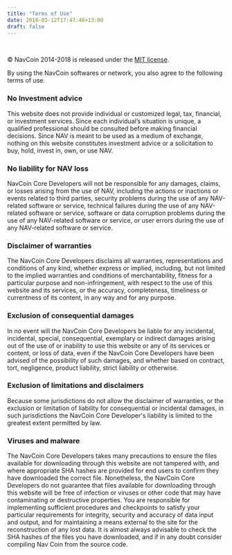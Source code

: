 ```yaml
---
title: "Terms of Use"
date: 2018-03-12T17:47:48+13:00
draft: false
---
```

<br />
<section class="container">

© NavCoin 2014-2018 is released under the [MIT license](http://opensource.org/licenses/mit-license.php).

By using the NavCoin softwares or network, you also agree to the following terms of use.

### No Investment advice
This website does not provide individual or customized legal, tax, financial, or investment services. Since each individual’s situation is unique, a qualified professional should be consulted before making financial decisions. Since NAV is meant to be used as a medium of exchange, nothing on this website constitutes investment advice or a solicitation to buy, hold, invest in, own, or use NAV.

### No liability for NAV loss
NavCoin Core Developers will not be responsible for any damages, claims, or losses arising from the use of NAV, including the actions or inactions or events related to third parties, security problems during the use of any NAV-related software or service, technical failures during the use of any NAV-related software or service, software or data corruption problems during the use of any NAV-related software or service, or user errors during the use of any NAV-related software or service.

### Disclaimer of warranties
The NavCoin Core Developers disclaims all warranties, representations and conditions of any kind, whether express or implied, including, but not limited to the implied warranties and conditions of merchantability, fitness for a particular purpose and non-infringement, with respect to the use of this website and its services, or the accuracy, completeness, timeliness or currentness of its content, in any way and for any purpose.

### Exclusion of consequential damages
In no event will the NavCoin Core Developers be liable for any incidental, incidental, special, consequential, exemplary or indirect damages arising out of the use of or inability to use this website or any of its services or content, or loss of data, even if the NavCoin Core Developers have been advised of the possibility of such damages, and whether based on contract, tort, negligence, product liability, strict liability or otherwise.

### Exclusion of limitations and disclaimers
Because some jurisdictions do not allow the disclaimer of warranties, or the exclusion or limitation of liability for consequential or incidental damages, in such jurisdictions the NavCoin Core Developer's liability is limited to the greatest extent permitted by law.

### Viruses and malware
The NavCoin Core Developers takes many precautions to ensure the files available for downloading through this website are not tampered with, and where appropriate SHA hashes are provided for end users to confirm they have downloaded the correct file. Nonetheless, the NavCoin Core Developers do not guarantee that files available for downloading through this website will be free of infection or viruses or other code that may have contaminating or destructive properties. You are responsible for implementing sufficient procedures and checkpoints to satisfy your particular requirements for integrity, security and accuracy of data input and output, and for maintaining a means external to the site for the reconstruction of any lost data. It is almost always advisable to check the SHA hashes of the files you have downloaded, and if in any doubt consider compiling Nav Coin from the source code.

<br /><br />
</section>
